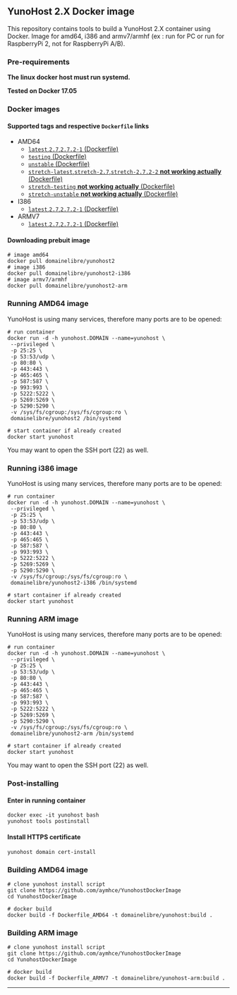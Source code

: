 ## YunoHost 2.X Docker image

This repository contains tools to build a YunoHost 2.X container using Docker.
Image for amd64, i386 and armv7/armhf (ex : run for PC or run for RaspberryPi 2, not for RaspberryPi A/B).

### Pre-requirements 

**The linux docker host must run systemd.**

**Tested on Docker 17.05**

### Docker images

#### Supported tags and respective ``Dockerfile`` links

 * AMD64
   * [``latest``,``2.7``,``2.7.2-1`` (Dockerfile)](https://github.com/domainelibre/YunohostDockerImage/blob/master/Dockerfile_AMD64)
   * [``testing`` (Dockerfile)](https://github.com/domainelibre/YunohostDockerImage/blob/master/Dockerfile_AMD64_testing)
   * [``unstable`` (Dockerfile)](https://github.com/domainelibre/YunohostDockerImage/blob/master/Dockerfile_AMD64_unstable)
   * [``stretch-latest``,``stretch-2.7``,``stretch-2.7.2-2`` **not working actually** (Dockerfile)](https://github.com/domainelibre/YunohostDockerImage/blob/master/Dockerfile_AMD64_stable_stretch)
   * [``stretch-testing`` **not working actually** (Dockerfile)](https://github.com/domainelibre/YunohostDockerImage/blob/master/Dockerfile_AMD64_testing_stretch)
   * [``stretch-unstable`` **not working actually** (Dockerfile)](https://github.com/domainelibre/YunohostDockerImage/blob/master/Dockerfile_AMD64_unstable_stretch)
 * I386
   * [``latest``,``2.7``,``2.7.2-1`` (Dockerfile)](https://github.com/domainelibre/YunohostDockerImage/blob/master/Dockerfile_I386)
 * ARMV7
   * [``latest``,``2.7``,``2.7.2-1`` (Dockerfile)](https://github.com/domainelibre/YunohostDockerImage/blob/master/Dockerfile_ARMV7)

#### Downloading prebuit image

```
# image amd64
docker pull domainelibre/yunohost2
# image i386
docker pull domainelibre/yunohost2-i386
# image armv7/armhf
docker pull domainelibre/yunohost2-arm
```

### Running AMD64 image

YunoHost is using many services, therefore many ports are to be opened:

```
# run container
docker run -d -h yunohost.DOMAIN --name=yunohost \
 --privileged \
 -p 25:25 \
 -p 53:53/udp \
 -p 80:80 \
 -p 443:443 \
 -p 465:465 \
 -p 587:587 \
 -p 993:993 \
 -p 5222:5222 \
 -p 5269:5269 \
 -p 5290:5290 \
 -v /sys/fs/cgroup:/sys/fs/cgroup:ro \
 domainelibre/yunohost2 /bin/systemd

# start container if already created
docker start yunohost
```

You may want to open the SSH port (22) as well.

### Running i386 image

YunoHost is using many services, therefore many ports are to be opened:

```
# run container
docker run -d -h yunohost.DOMAIN --name=yunohost \
 --privileged \
 -p 25:25 \
 -p 53:53/udp \
 -p 80:80 \
 -p 443:443 \
 -p 465:465 \
 -p 587:587 \
 -p 993:993 \
 -p 5222:5222 \
 -p 5269:5269 \
 -p 5290:5290 \
 -v /sys/fs/cgroup:/sys/fs/cgroup:ro \
 domainelibre/yunohost2-i386 /bin/systemd

# start container if already created
docker start yunohost
```


### Running ARM image

YunoHost is using many services, therefore many ports are to be opened:

```
# run container
docker run -d -h yunohost.DOMAIN --name=yunohost \
 --privileged \
 -p 25:25 \
 -p 53:53/udp \
 -p 80:80 \
 -p 443:443 \
 -p 465:465 \
 -p 587:587 \
 -p 993:993 \
 -p 5222:5222 \
 -p 5269:5269 \
 -p 5290:5290 \
 -v /sys/fs/cgroup:/sys/fs/cgroup:ro \
 domainelibre/yunohost2-arm /bin/systemd

# start container if already created
docker start yunohost
```

You may want to open the SSH port (22) as well.

### Post-installing

#### Enter in running container

```
docker exec -it yunohost bash
yunohost tools postinstall
```

#### Install HTTPS certificate

```
yunohost domain cert-install
```

### Building AMD64 image

```
# clone yunohost install script
git clone https://github.com/aymhce/YunohostDockerImage
cd YunohostDockerImage

# docker build
docker build -f Dockerfile_AMD64 -t domainelibre/yunohost:build .
```

### Building ARM image

```
# clone yunohost install script
git clone https://github.com/aymhce/YunohostDockerImage
cd YunohostDockerImage

# docker build
docker build -f Dockerfile_ARMV7 -t domainelibre/yunohost-arm:build .
```

---


